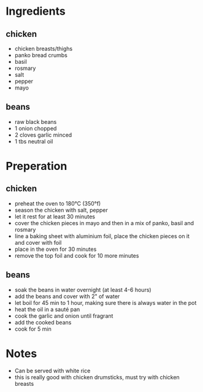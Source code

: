 # Ingredients

## chicken

- chicken breasts/thighs
- panko bread crumbs
- basil
- rosmary
- salt
- pepper
- mayo

## beans

- raw black beans
- 1 onion chopped
- 2 cloves garlic minced
- 1 tbs neutral oil


# Preperation

## chicken

- preheat the oven to 180°C (350°f)
- season the chicken with salt, pepper
- let it rest for at least 30 minutes
- cover the chicken pieces in mayo and then in a mix of panko, basil and rosmary
- line a baking sheet with aluminium foil, place the 
	chicken pieces on it and cover with foil
- place in the oven for 30 minutes
- remove the top foil and cook for 10 more minutes

## beans

- soak the beans in water overnight (at least 4-6 hours)
- add the beans and cover with 2" of water
- let boil for 45 min to 1 hour, making sure there 
	is always water in the pot
- heat the oil in a sauté pan
- cook the garlic and onion until fragrant
- add the cooked beans
- cook for 5 min


# Notes

- Can be served with white rice
- this is really good with chicken drumsticks, must
	try with chicken breasts

